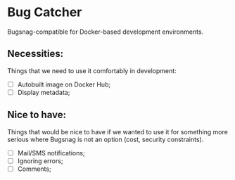 # Bug Catcher
Bugsnag-compatible for Docker-based development environments.

## Necessities:

Things that we need to use it comfortably in development:

- [ ] Autobuilt image on Docker Hub;
- [ ] Display metadata;

## Nice to have:

Things that would be nice to have if we wanted to use it for something more serious where Bugsnag is not an option (cost, security constraints).

- [ ] Mail/SMS notifications;
- [ ] Ignoring errors;
- [ ] Comments;
